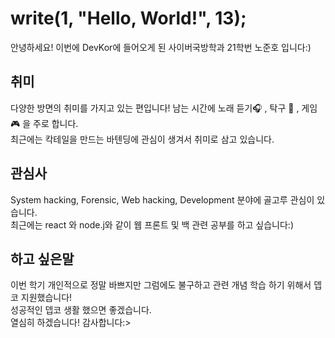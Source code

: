 # write(1, "Hello, World!", 13);
안녕하세요! 이번에 DevKor에 들어오게 된 사이버국방학과 21학번 노준호 입니다:)  


## 취미
다양한 방면의 취미를 가지고 있는 편입니다! 남는 시간에 노래 듣기🎧 , 탁구 🏓 , 게임 🎮 을 주로 합니다.  
최근에는 칵테일을 만드는 바텐딩에 관심이 생겨서 취미로 삼고 있습니다.

## 관심사
System hacking, Forensic, Web hacking, Development 분야에 골고루 관심이 있습니다.  
최근에는 react 와 node.j와 같이 웹 프론트 및 백 관련 공부를 하고 싶습니다:)

## 하고 싶은말
이번 학기 개인적으로 정말 바쁘지만 그럼에도 불구하고 관련 개념 학습 하기 위해서 뎁코 지원했습니다!  
성공적인 뎁코 생활 했으면 좋겠습니다.  
열심히 하겠습니다! 감사합니다:>
